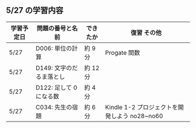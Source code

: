 ## 5/27 の学習内容

| 学習予定日 | 問題の番号と名前         | できたか | 復習 その他                                   |
| ---------- | ------------------------ | -------- | --------------------------------------------- |
| 5/27       | D006: 単位の計算         | 約 9 分  | Progate 関数                                  |
| 5/27       | D149: 文字のだるま落とし | 約 12 分 |                                               |
| 5/27       | D122: 足して 0 になる数  | 約 4 分  |                                               |
| 5/27       | C034: 先生の宿題         | 約 6 分  | Kindle 1-2 プロジェクトを開発しよう no28~no60 |
